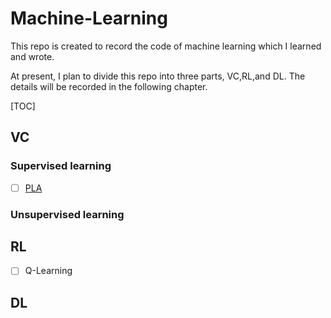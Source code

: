 # Machine-Learning

This repo is created to record the code of  machine learning which I learned and wrote.

At present, I plan to divide this repo into three parts, VC,RL,and DL. The details will be recorded in the following chapter.



[TOC]



## VC

### Supervised learning

- [ ] [PLA](http://www.baidu.com)

### Unsupervised learning

## RL

- [ ] Q-Learning

## DL

